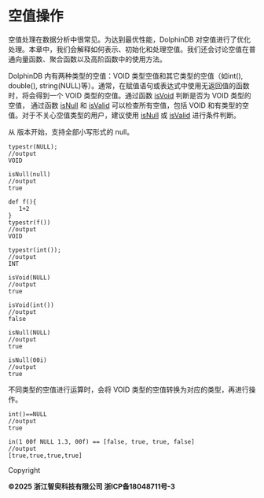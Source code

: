 # 空值操作

空值处理在数据分析中很常见。为达到最优性能，DolphinDB
对空值进行了优化处理。本章中，我们会解释如何表示、初始化和处理空值。我们还会讨论空值在普通向量函数、聚合函数以及高阶函数中的使用方法。

DolphinDB 内有两种类型的空值：VOID 类型空值和其它类型的空值（如int(), double(),
string(NULL)等）。通常，在赋值语句或表达式中使用无返回值的函数时，将会得到一个 VOID 类型的空值。通过函数 [isVoid](../../funcs/i/isVoid.html) 判断是否为 VOID 类型的空值， 通过函数 [isNull](../../funcs/i/isNull.html) 和 [isValid](../../funcs/i/isValid.html) 可以检查所有空值，包括 VOID
和有类型的空值。对于不关心空值类型的用户，建议使用 [isNull](../../funcs/i/isNull.html) 或 [isValid](../../funcs/i/isValid.html) 进行条件判断。

从 版本开始，支持全部小写形式的 null。

```
typestr(NULL);
//output
VOID

isNull(null)
//output
true

def f(){
   1+2
}
typestr(f())
//output
VOID

typestr(int());
//output
INT

isVoid(NULL)
//output
true

isVoid(int())
//output
false

isNull(NULL)
//output
true

isNull(00i)
//output
true
```

不同类型的空值进行运算时，会将 VOID 类型的空值转换为对应的类型，再进行操作。

```
int()==NULL
//output
true

in(1 00f NULL 1.3, 00f) == [false, true, true, false]
//output
[true,true,true,true]
```

Copyright

**©2025 浙江智臾科技有限公司 浙ICP备18048711号-3**

